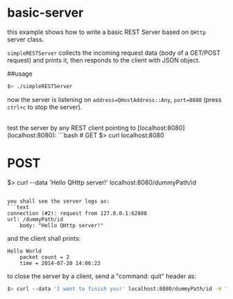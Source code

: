 # basic-server

this example shows how to write a basic REST Server based on `QHttp` server class.

`simpleRESTServer` collects the incoming request data (body of a GET/POST request) and prints it, then responds to the client with JSON object.

##usage

```bash
$> ./simpleRESTServer
```
now the server is listening on `address=QHostAddress::Any`, `port=8080` (press `ctrl+c` to stop the server).

<br/>
test the server by any REST client pointing to [localhost:8080](localhost:8080):
```bash
# GET
$> curl localhost:8080

# POST
$> curl --data 'Hello QHttp server!' localhost:8080/dummyPath/id
```

you shall see the server logs as:
```text
connection (#2): request from 127.0.0.1:62808
url: /dummyPath/id
    body: "Hello QHttp server!"
```

and the client shall prints:
```text
Hello World
    packet count = 2
    time = 2014-07-20 14:06:23
```

to close the server by a client, send a "command: quit" header as:
```bash
$> curl --data 'I want to finish you!' localhost:8080/dummyPath/id -H "command: quit"
```


